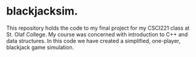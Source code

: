 # blackjacksim.
This repository holds the code to my final project for my CSCI221 class at St. Olaf College. My course was concerned with introduction to C++ and data structures. In this code we have created a simplified, one-player, blackjack game simulation.
